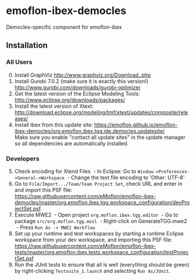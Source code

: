 # emoflon-ibex-democles
Democles-specific component for emoflon-ibex

## Installation

### All Users
0. Install GraphViz http://www.graphviz.org/Download..php
1. Install Gurobi 7.0.2 (make sure it is exactly this version!) http://www.gurobi.com/downloads/gurobi-optimizer
2. Get the latest version of the Eclipse Modeling Tools:  http://www.eclipse.org/downloads/packages/
3. Install the latest version of Xtext: http://download.eclipse.org/modeling/tmf/xtext/updates/composite/releases/
4. Install Ibex from this update site: https://emoflon.github.io/emoflon-ibex-democles/org.emoflon.ibex.tgg.ide.democles.updatesite/  
Make sure you enable "contact all update sites" in the update manager so all dependencies are automatically installed.

### Developers
5. Check encoding for Xtend Files
  - In Eclipse: Go to ```Window->Preferences->General->Workspace```
  - Change the text file encoding to 'Other: UTF-8'
6. Go to ```File/Import.../Team/Team Project Set```, check URL and enter in and import this PSF file:  https://raw.githubusercontent.com/eMoflon/emoflon-ibex-democles/master/org.emoflon.ibex.tgg.workspace_configuration/devProjectSet.psf
7. Execute MWE2
  - Open project ```org.moflon.ibex.tgg.editor```
  - Go to package ```src/org.moflon.tgg.mosl```
  - Right-click on GenerateTGG.mwe2
  - Press ```Run As -> MWE2 Workflow```
8. Set up your runtime and test workspaces by starting a runtime Eclipse workspace from your dev workspace, and importing this PSF file: https://raw.githubusercontent.com/eMoflon/emoflon-ibex-tests/master/org.emoflon.ibex.tests.workspace_configuration/testProjectSet.psf  
9. Run the JUnit tests to ensure that all is well (everything should be green) by right-clicking ```Testsuite_1.launch``` and selecting ```Run As/JUnit```.
